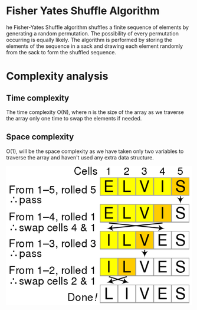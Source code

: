 # Fisher Yates Shuffle Algorithm
he Fisher-Yates Shuffle algorithm shuffles a finite sequence of elements by generating a random permutation. 
The possibility of every permutation occurring is equally likely. The algorithm is performed by storing the elements 
of the sequence in a sack and drawing each element randomly from the sack to form the shuffled sequence.

# Complexity analysis
## Time complexity
The time complexity O(N), where n is the size of the array as we traverse the array only one time to swap the elements if needed.

## Space complexity
O(1), will be the space complexity as we have taken only two variables to traverse the array and haven't used any extra data structure.

![Soundex Algorithm](./fisher-yates-shuffle.png)
